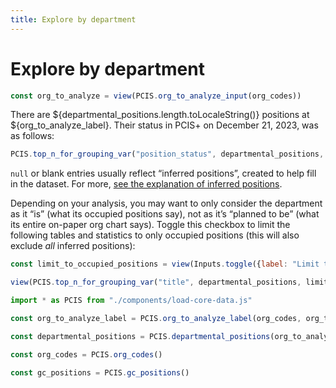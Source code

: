```yaml
---
title: Explore by department
---
```



# Explore by department


```js
const org_to_analyze = view(PCIS.org_to_analyze_input(org_codes))
```

There are ${departmental_positions.length.toLocaleString()} positions at ${org_to_analyze_label}. Their status in PCIS+ on December 21, 2023, was as follows:

```js
PCIS.top_n_for_grouping_var("position_status", departmental_positions, null, 10, false)
```

<p class="tip"><code>null</code> or blank entries usually reflect “inferred positions”, created to help fill in the dataset. For more, <a href="./inferred-positions">see the explanation of inferred positions</a>.</p>

Depending on your analysis, you may want to only consider the department as it “is” (what its occupied positions say), not as it’s “planned to be” (what its entire on-paper org chart says). Toggle this checkbox to limit the following tables and statistics to only occupied positions (this will also exclude _all_ inferred positions):

```js
const limit_to_occupied_positions = view(Inputs.toggle({label: "Limit tables and statistics to occupied positions", value: false}))
```

```js
view(PCIS.top_n_for_grouping_var("title", departmental_positions, limit_to_occupied_positions, 10))
```







```js
import * as PCIS from "./components/load-core-data.js"
```

```js
const org_to_analyze_label = PCIS.org_to_analyze_label(org_codes, org_to_analyze)
```

```js
const departmental_positions = PCIS.departmental_positions(org_to_analyze)
```

```js
const org_codes = PCIS.org_codes()
```

```js
const gc_positions = PCIS.gc_positions()
```
